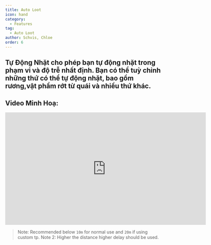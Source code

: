 ```yaml
---
title: Auto Loot
icon: hand
category:
  - Features
tag:
  - Auto Loot
author: Schvis, Chloe
order: 6
---
```


## Tự Động Nhặt cho phép bạn tự động nhặt trong phạm vi và độ trễ nhất định. Bạn có thể tuỳ chỉnh những thứ có thể tự động nhặt, bao gồm rương,vật phẩm rớt từ quái và nhiều thứ khác.

## Video Minh Hoạ:

<div class="iframe-container"><iframe width="640" height="360" src="https://www.youtube.com/embed/wUyI2XO_Z4E?list=PL5eI1Tb64p56g27qfYk7VuFTz4FK6YrKa" title="Korepi - Auto Loot" frameborder="0" allow="accelerometer; autoplay; clipboard-write; encrypted-media; gyroscope; picture-in-picture; web-share" allowfullscreen></iframe></div>

> Note: Recommended below `10m` for normal use and `20m` if using custom tp.
> Note 2: Higher the distance higher delay should be used.
